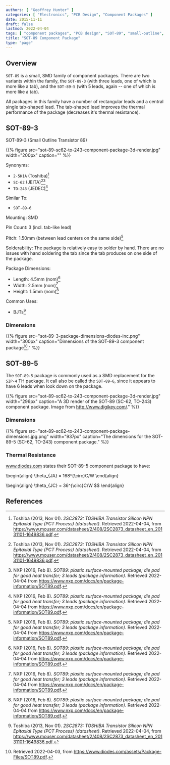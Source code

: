 ```yaml
---
authors: [ "Geoffrey Hunter" ]
categories: [ "Electronics", "PCB Design", "Component Packages" ]
date: 2015-11-11
draft: false
lastmod: 2022-04-04
tags: [ "component packages", "PCB design", "SOT-89", "small-outline", "transistor", "SC-62", "TO-243", "2-5K1A", "BJTs" ]
title: "SOT-89 Component Package"
type: "page"
---
```


## Overview

`SOT-89` is a small, SMD family of component packages. There are two variants within the family, the `SOT-89-3` (with three leads, one of which is more like a tab), and the `SOT-89-5` (with 5 leads, again -- one of which is more like a tab).

All packages in this family have a number of rectangular leads and a central single tab-shaped lead. The tab-shaped lead improves the thermal performance of the package (decreases it's thermal resistance).

## SOT-89-3

SOT-89-3 (Small Outline Transistor 89)

{{% figure src="sot-89-sc62-to-243-component-package-3d-render.jpg" width="200px" caption="" %}}

Synonyms:

* `2-5K1A` (Toshiba)[^bib-toshiba-2sc2873-ds]
* `SC-62` (JEITA)[^bib-toshiba-2sc2873-ds][^bib-nxp-sot89]
* `TO-243` (JEDEC)[^bib-nxp-sot89]

Similar To:

* `SOT-89-6`

Mounting: SMD

Pin Count: 3 (incl. tab-like lead)

Pitch: 1.50mm (between lead centers on the same side)[^bib-nxp-sot89]

Solderability: The package is relatively easy to solder by hand. There are no issues with hand soldering the tab since the tab produces on one side of the package.

Package Dimensions:

* Length: 4.5mm (nom)[^bib-nxp-sot89]
* Width: 2.5mm (nom)[^bib-nxp-sot89]
* Height: 1.5mm (nom)[^bib-nxp-sot89]

Common Uses:

* BJTs[^bib-toshiba-2sc2873-ds]

### Dimensions

{{% figure src="sot-89-3-package-dimensions-diodes-inc.png" width="300px" caption="Dimensions of the SOT-89-3 component package[^bib-diodes-sot89]." %}}

## SOT-89-5

The `SOT-89-5` package is commonly used as a SMD replacement for the `SIP-4` TH package. It call also be called the `SOT-89-6`, since it appears to have 6 leads when look down on the package.

{{% figure src="sot-89-sc62-to-243-component-package-3d-render.jpg" width="296px" caption="A 3D render of the SOT-89 (SC-62, TO-243) component package. Image from http://www.digikey.com/." %}}

### Dimensions

{{% figure src="sot-89-sc62-to-243-component-package-dimensions.jpg.png" width="937px" caption="The dimensions for the SOT-89-5 (SC-62, TO-243) component package." %}}

### Thermal Resistance

www.diodes.com states their SOT-89-5 component package to have:

<p>\begin{align}
\theta_{JA} = 168^{\circ}C/W
\end{align}</p>

<p>\begin{align}
\theta_{JC} = 36^{\circ}C/W $$</div>
\end{align}</p>

## References

[^bib-diodes-sot89]: Retrieved 2022-04-03, from https://www.diodes.com/assets/Package-Files/SOT89.pdf.
[^bib-toshiba-2sc2873-ds]: Toshiba (2013, Nov 01). _2SC2873: TOSHIBA Transistor Silicon NPN Epitaxial Type (PCT Process) (datasheet)_. Retrieved 2022-04-04, from https://www.mouser.com/datasheet/2/408/2SC2873_datasheet_en_20131101-1649836.pdf.
[^bib-nxp-sot89]: NXP (2016, Feb 8). _SOT89: plastic surface-mounted package; die pad for good heat transfer; 3 leads (package information)_. Retrieved 2022-04-04 from https://www.nxp.com/docs/en/package-information/SOT89.pdf.
